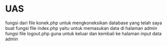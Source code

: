 # UAS
fungsi dari file konek.php untuk mengkoneksikan database yang telah saya buat
fungsi file index.php yaitu untuk memasukan data di halaman admin
fungsi file logout.php guna untuk keluar dan kembali ke halaman input data admin

